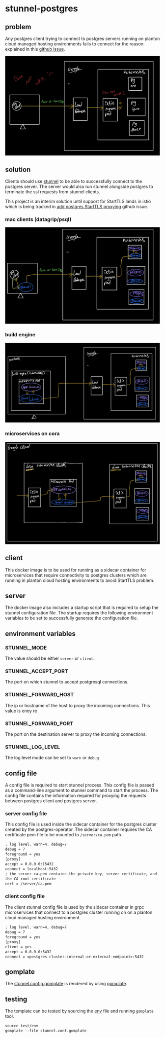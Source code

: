 # stunnel-postgres

## problem

Any postgres client trying to connect to postgres servers running on planton cloud managed hosting environments fails to connect for the reason explained in this [github issue](https://github.com/traefik/traefik/pull/8935).

![does-not-work](docs/image/00-does-not-work.jpg)

## solution

Clients should use [stunnel](https://www.stunnel.org/) to be able to successfully connect to the postgres server. The server would also run stunnel alongside postgres to terminate the ssl requests from stunnel clients.

This project is an interim solution until support for StartTLS lands in istio which is being tracked in [add postgres StartTLS proxying](https://github.com/istio/istio/issues/29761) github issue. 

### mac clients (datagrip/psql)

![mac-clients](docs/image/01-with-mac-client.jpg)

### build engine

![build-engine](docs/image/02-with-sidecar-on-build-engine.jpg)

### microservices on cora

![microservices-on-cora](docs/image/03-with-sidecar-on-cora.jpg)

## client

This docker image is to be used for running as a sidecar container for microservices that require connectivity to postgres clusters which are running in planton cloud hosting environments to avoid StartTLS problem.

## server

The docker image also includes a startup script that is required to setup the stunnel configuration file. The startup requires the following environment variables to be set to successfully generate the configuration file.

## environment variables

### STUNNEL_MODE

The value should be either `server` or `client`.

### STUNNEL_ACCEPT_PORT

The port on which stunnel to accept postgresql connections.

### STUNNEL_FORWARD_HOST

The ip or hostname of the host to proxy the incoming connections. This value is onoy re

### STUNNEL_FORWARD_PORT

The port on the destination server to proxy the incoming connections.

### STUNNEL_LOG_LEVEL

The log level mode can be set to `warn` or `debug`

## config file

A config file is required to start stunnel process. This config file is passed as a command-line argument to stunnel command to start the process. The config file contains the information required for proxying the requests between postgres client and postgres server.

### server config file

This config file is used inside the sidecar container for the postgres cluster created by the postgres-operator. The sidecar container requires the CA certificate pem file to be mounted to `/server/ca.pem` path.

```
; log level. warn=4, debug=7
debug = 7
foreground = yes
[proxy]
accept = 0.0.0.0:15432
connect = localhost:5432
; the server-ca.pem contains the private key, server certificate, and the CA root certificate
cert = /server/ca.pem
```

### client config file

The client stunnel config file is used by the sidecar container in grpc microservices that connect to a postgres cluster running on on a planton cloud managed hosting environment.

```
; log level. warn=4, debug=7
debug = 7
foreground = yes
[proxy]
client = yes
accept = 0.0.0.0:5432
connect = <postgres-cluster-internal-or-external-endpoint>:5432
```

## gomplate

The [stunnel.config.gomplate](stunnel.conf.gomplate) is rendered by using [gomplate](https://docs.gomplate.ca/).

## testing

The template can be tested by sourcing the [env](test/env) file and running `gomplate` tool.

```shell
source test/env
gomplate --file stunnel.conf.gomplate
```
